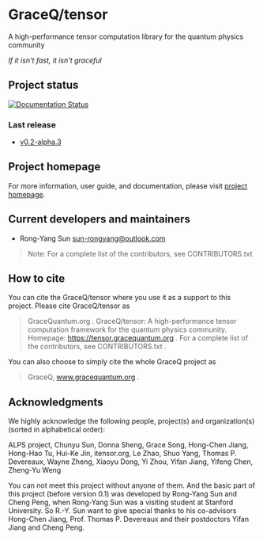 # GraceQ/tensor
A high-performance tensor computation library for the quantum physics community

_If it isn't fast, it isn't graceful_


## Project status
[![Documentation Status](https://readthedocs.org/projects/gqten-doc/badge/?version=latest)](https://tensor.gracequantum.org/en/latest/?badge=latest)

### Last release
- [v0.2-alpha.3](https://github.com/gracequantum/tensor/releases/latest)


## Project homepage
For more information, user guide, and documentation, please visit [project homepage](https://tensor.gracequantum.org).


## Current developers and maintainers
- Rong-Yang Sun <sun-rongyang@outlook.com>

> Note: For a complete list of the contributors, see CONTRIBUTORS.txt


## How to cite
You can cite the GraceQ/tensor where you use it as a support to this project. Please cite GraceQ/tensor as
> GraceQuantum.org . GraceQ/tensor: A high-performance tensor computation framework for the quantum physics community. Homepage: https://tensor.gracequantum.org . For a complete list of the contributors, see CONTRIBUTORS.txt .

You can also choose to simply cite the whole GraceQ project as
> GraceQ, www.gracequantum.org .


## Acknowledgments
We highly acknowledge the following people, project(s) and organization(s) (sorted in alphabetical order):

ALPS project, Chunyu Sun, Donna Sheng, Grace Song, Hong-Chen Jiang, Hong-Hao Tu, Hui-Ke Jin, itensor.org, Le Zhao, Shuo Yang, Thomas P. Devereaux, Wayne Zheng, Xiaoyu Dong, Yi Zhou, Yifan Jiang, Yifeng Chen, Zheng-Yu Weng

You can not meet this project without anyone of them. And the basic part of this project (before version 0.1) was developed by Rong-Yang Sun and Cheng Peng, when Rong-Yang Sun was a visiting student at Stanford University. So R.-Y. Sun want to give special thanks to his co-advisors Hong-Chen Jiang, Prof. Thomas P. Devereaux and their postdoctors Yifan Jiang and Cheng Peng.
